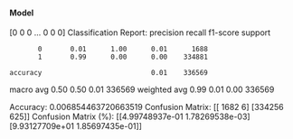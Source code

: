 #### Model
[0 0 0 ... 0 0 0]
Classification Report:
              precision    recall  f1-score   support

           0       0.01      1.00      0.01      1688
           1       0.99      0.00      0.00    334881

    accuracy                           0.01    336569
   macro avg       0.50      0.50      0.01    336569
weighted avg       0.99      0.01      0.00    336569

Accuracy: 0.006854463720663519
Confusion Matrix:
[[  1682      6]
 [334256    625]]
Confusion Matrix (%):
[[4.99748937e-01 1.78269538e-03]
 [9.93127709e+01 1.85697435e-01]]
